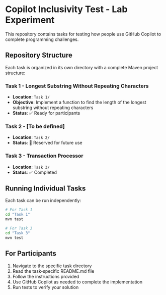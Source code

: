 # Copilot Inclusivity Test - Lab Experiment

This repository contains tasks for testing how people use GitHub Copilot to complete programming challenges.

## Repository Structure

Each task is organized in its own directory with a complete Maven project structure:

### Task 1 - Longest Substring Without Repeating Characters
- **Location**: `Task 1/`
- **Objective**: Implement a function to find the length of the longest substring without repeating characters
- **Status**: ✅ Ready for participants

### Task 2 - [To be defined]
- **Location**: `Task 2/`
- **Status**: 🚧 Reserved for future use

### Task 3 - Transaction Processor
- **Location**: `Task 3/`
- **Status**: ✅ Completed

## Running Individual Tasks

Each task can be run independently:

```bash
# For Task 1
cd "Task 1"
mvn test

# For Task 3
cd "Task 3"
mvn test
```

## For Participants

1. Navigate to the specific task directory
2. Read the task-specific README.md file
3. Follow the instructions provided
4. Use GitHub Copilot as needed to complete the implementation
5. Run tests to verify your solution